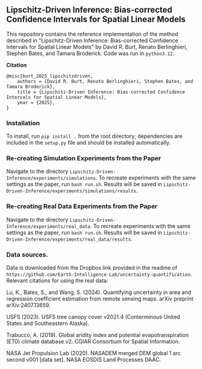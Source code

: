 ## Lipschitz-Driven Inference: Bias-corrected Confidence Intervals for Spatial Linear Models
This repository contains the reference implementation of the method described in "Lipschitz-Driven Inference: Bias-corrected Confidence Intervals for Spatial Linear Models" by David R. Burt, Renato Berlinghieri, Stephen Bates, and Tamara Broderick. Code was run in `python3.12`.

**Citation**
```
@misc{burt_2025_lipschitzdriven,
    authors = {David R. Burt, Renato Berlinghieri, Stephen Bates, and Tamara Broderick},
    title = {Lipschitz-Driven Inference: Bias-corrected Confidence Intervals for Spatial Linear Models},
    year = {2025},
}
```

### Installation
To install, run `pip install .` from the root directory; dependencies are included in the `setup.py` file and should be installed automatically. 

### Re-creating Simulation Experiments from the Paper
Navigate to the directory `Lipschitz-Driven-Inference/experiments/simulations`. To recreate experiments with the same settings as the paper, run `bash run.sh`. Results will be saved in `Lipschitz-Driven-Inference/experiments/simulations/results`.

### Re-creating Real Data Experiments from the Paper
Navigate to the directory `Lipschitz-Driven-Inference/experiments/real_data`. To recreate experiments with the same settings as the paper, run `bash run.sh`. Results will be saved in `Lipschitz-Driven-Inference/experiments/real_data/results`. 

### Data sources. 
Data is downloaded from the Dropbox link provided in the readme of `https://github.com/Earth-Intelligence-Lab/uncertainty-quantification`. Relevant citations for using the real data:

Lu, K., Bates, S., and Wang, S. (2024). Quantifying uncertainty in area and regression coefficient estimation from
remote sensing maps. arXiv preprint arXiv:2407.13659.

USFS (2023). USFS tree canopy cover v2021.4 (Conterminous United States and Southeastern Alaska).

Trabucco, A. (2019). Global aridity index and potential evapotranspiration (ET0) climate database v2. CGIAR Consortium for Spatial Information.

NASA Jet Propulsion Lab (2020). NASADEM merged DEM global 1 arc second v001 [data set]. NASA EOSDIS Land Processes DAAC.